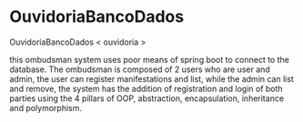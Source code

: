 # OuvidoriaBancoDados

OuvidoriaBancoDados
< ouvidoria >

this ombudsman system uses poor means of spring boot to connect to the database. The ombudsman is composed of 2 users who are user and admin, the user can register manifestations and list, while the admin can list and remove, the system has the addition of registration and login of both parties using the 4 pillars of OOP, abstraction, encapsulation, inheritance and polymorphism.
